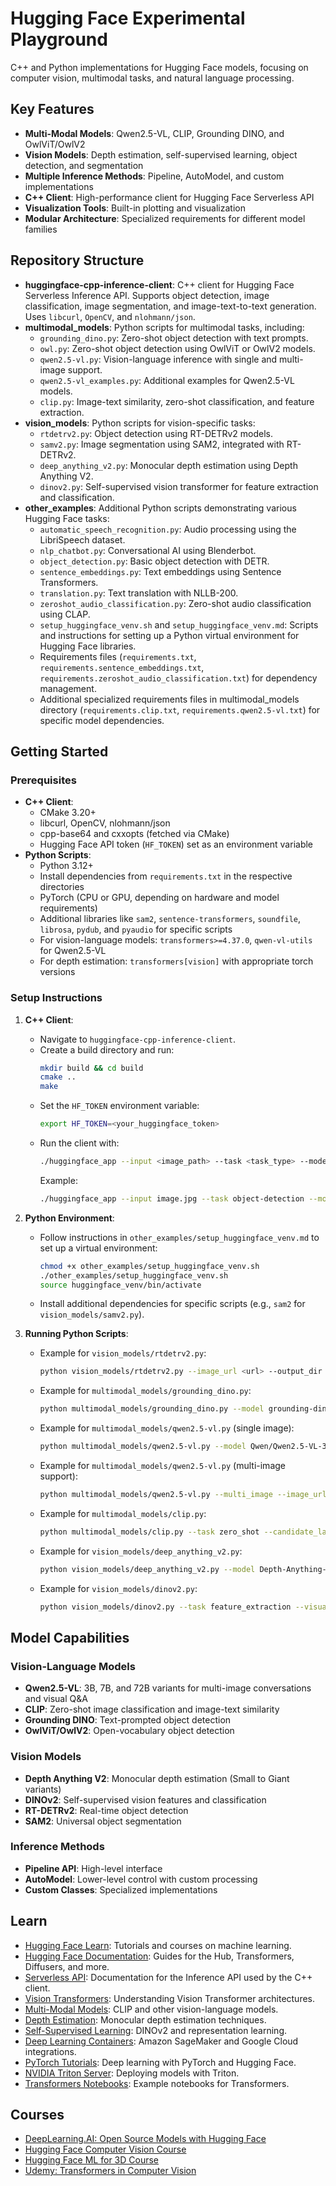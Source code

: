 # Hugging Face Experimental Playground

C++ and Python implementations for Hugging Face models, focusing on computer vision, multimodal tasks, and natural language processing.

## Key Features

- **Multi-Modal Models**: Qwen2.5-VL, CLIP, Grounding DINO, and OwlViT/OwlV2
- **Vision Models**: Depth estimation, self-supervised learning, object detection, and segmentation
- **Multiple Inference Methods**: Pipeline, AutoModel, and custom implementations
- **C++ Client**: High-performance client for Hugging Face Serverless API
- **Visualization Tools**: Built-in plotting and visualization
- **Modular Architecture**: Specialized requirements for different model families

## Repository Structure

- **huggingface-cpp-inference-client**: C++ client for Hugging Face Serverless Inference API. Supports object detection, image classification, image segmentation, and image-text-to-text generation. Uses `libcurl`, `OpenCV`, and `nlohmann/json`.
- **multimodal_models**: Python scripts for multimodal tasks, including:
  - `grounding_dino.py`: Zero-shot object detection with text prompts.
  - `owl.py`: Zero-shot object detection using OwlViT or OwlV2 models.
  - `qwen2.5-vl.py`: Vision-language inference with single and multi-image support.
  - `qwen2.5-vl_examples.py`: Additional examples for Qwen2.5-VL models.
  - `clip.py`: Image-text similarity, zero-shot classification, and feature extraction.
- **vision_models**: Python scripts for vision-specific tasks:
  - `rtdetrv2.py`: Object detection using RT-DETRv2 models.
  - `samv2.py`: Image segmentation using SAM2, integrated with RT-DETRv2.
  - `deep_anything_v2.py`: Monocular depth estimation using Depth Anything V2.
  - `dinov2.py`: Self-supervised vision transformer for feature extraction and classification.
- **other_examples**: Additional Python scripts demonstrating various Hugging Face tasks:
  - `automatic_speech_recognition.py`: Audio processing using the LibriSpeech dataset.
  - `nlp_chatbot.py`: Conversational AI using Blenderbot.
  - `object_detection.py`: Basic object detection with DETR.
  - `sentence_embeddings.py`: Text embeddings using Sentence Transformers.
  - `translation.py`: Text translation with NLLB-200.
  - `zeroshot_audio_classification.py`: Zero-shot audio classification using CLAP.
  - `setup_huggingface_venv.sh` and `setup_huggingface_venv.md`: Scripts and instructions for setting up a Python virtual environment for Hugging Face libraries.
  - Requirements files (`requirements.txt`, `requirements.sentence_embeddings.txt`, `requirements.zeroshot_audio_classification.txt`) for dependency management.
  - Additional specialized requirements files in multimodal_models directory (`requirements.clip.txt`, `requirements.qwen2.5-vl.txt`) for specific model dependencies.

## Getting Started

### Prerequisites
- **C++ Client**:
  - CMake 3.20+
  - libcurl, OpenCV, nlohmann/json
  - cpp-base64 and cxxopts (fetched via CMake)
  - Hugging Face API token (`HF_TOKEN`) set as an environment variable
- **Python Scripts**:
  - Python 3.12+
  - Install dependencies from `requirements.txt` in the respective directories
  - PyTorch (CPU or GPU, depending on hardware and model requirements)
  - Additional libraries like `sam2`, `sentence-transformers`, `soundfile`, `librosa`, `pydub`, and `pyaudio` for specific scripts
  - For vision-language models: `transformers>=4.37.0`, `qwen-vl-utils` for Qwen2.5-VL
  - For depth estimation: `transformers[vision]` with appropriate torch versions

### Setup Instructions
1. **C++ Client**:
   - Navigate to `huggingface-cpp-inference-client`.
   - Create a build directory and run:
     ```bash
     mkdir build && cd build
     cmake ..
     make
     ```
   - Set the `HF_TOKEN` environment variable:
     ```bash
     export HF_TOKEN=<your_huggingface_token>
     ```
   - Run the client with:
     ```bash
     ./huggingface_app --input <image_path> --task <task_type> --model <model_url>
     ```
     Example:
     ```bash
     ./huggingface_app --input image.jpg --task object-detection --model https://api-inference.huggingface.co/models/facebook/detr-resnet-50
     ```

2. **Python Environment**:
   - Follow instructions in `other_examples/setup_huggingface_venv.md` to set up a virtual environment:
     ```bash
     chmod +x other_examples/setup_huggingface_venv.sh
     ./other_examples/setup_huggingface_venv.sh
     source huggingface_venv/bin/activate
     ```
   - Install additional dependencies for specific scripts (e.g., `sam2` for `vision_models/samv2.py`).

3. **Running Python Scripts**:
   - Example for `vision_models/rtdetrv2.py`:
     ```bash
     python vision_models/rtdetrv2.py --image_url <url> --output_dir output
     ```
   - Example for `multimodal_models/grounding_dino.py`:
     ```bash
     python multimodal_models/grounding_dino.py --model grounding-dino-base --text_labels "cat" "dog"
     ```
   - Example for `multimodal_models/qwen2.5-vl.py` (single image):
     ```bash
     python multimodal_models/qwen2.5-vl.py --model Qwen/Qwen2.5-VL-3B-Instruct --prompt "Describe this image in detail"
     ```
   - Example for `multimodal_models/qwen2.5-vl.py` (multi-image support):
     ```bash
     python multimodal_models/qwen2.5-vl.py --multi_image --image_urls "url1.jpg" "url2.jpg" --prompt "Compare these images"
     ```
   - Example for `multimodal_models/clip.py`:
     ```bash
     python multimodal_models/clip.py --task zero_shot --candidate_labels "cat" "dog" "bird"
     ```
   - Example for `vision_models/deep_anything_v2.py`:
     ```bash
     python vision_models/deep_anything_v2.py --model Depth-Anything-V2-Base-hf --visualize
     ```
   - Example for `vision_models/dinov2.py`:
     ```bash
     python vision_models/dinov2.py --task feature_extraction --visualize_features
     ```

## Model Capabilities

### Vision-Language Models
- **Qwen2.5-VL**: 3B, 7B, and 72B variants for multi-image conversations and visual Q&A
- **CLIP**: Zero-shot image classification and image-text similarity
- **Grounding DINO**: Text-prompted object detection
- **OwlViT/OwlV2**: Open-vocabulary object detection

### Vision Models  
- **Depth Anything V2**: Monocular depth estimation (Small to Giant variants)
- **DINOv2**: Self-supervised vision features and classification
- **RT-DETRv2**: Real-time object detection
- **SAM2**: Universal object segmentation

### Inference Methods
- **Pipeline API**: High-level interface
- **AutoModel**: Lower-level control with custom processing
- **Custom Classes**: Specialized implementations

## Learn
- [Hugging Face Learn](https://huggingface.co/learn): Tutorials and courses on machine learning.
- [Hugging Face Documentation](https://huggingface.co/docs): Guides for the Hub, Transformers, Diffusers, and more.
- [Serverless API](https://huggingface.co/docs/api-inference/index): Documentation for the Inference API used by the C++ client.
- [Vision Transformers](https://huggingface.co/docs/transformers/model_doc/vit): Understanding Vision Transformer architectures.
- [Multi-Modal Models](https://huggingface.co/docs/transformers/model_doc/clip): CLIP and other vision-language models.
- [Depth Estimation](https://huggingface.co/docs/transformers/model_doc/depth_anything_v2): Monocular depth estimation techniques.
- [Self-Supervised Learning](https://huggingface.co/docs/transformers/model_doc/dinov2): DINOv2 and representation learning.
- [Deep Learning Containers](https://huggingface.co/docs/sagemaker/index#deep-learning-containers): Amazon SageMaker and Google Cloud integrations.
- [PyTorch Tutorials](https://github.com/philschmid/deep-learning-pytorch-huggingface): Deep learning with PyTorch and Hugging Face.
- [NVIDIA Triton Server](https://github.com/triton-inference-server/tutorials/tree/main/HuggingFace): Deploying models with Triton.
- [Transformers Notebooks](https://github.com/qubvel/transformers-notebooks/tree/main/notebooks): Example notebooks for Transformers.

## Courses
- [DeepLearning.AI: Open Source Models with Hugging Face](https://www.deeplearning.ai/short-courses/open-source-models-hugging-face/)
- [Hugging Face Computer Vision Course](https://huggingface.co/learn/computer-vision-course/unit0/welcome/welcome)
- [Hugging Face ML for 3D Course](https://huggingface.co/learn/ml-for-3d-course/unit0/introduction)
- [Udemy: Transformers in Computer Vision](https://www.udemy.com/course/transformers-in-computer-vision-english-version)

